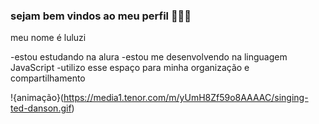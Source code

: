 ### sejam bem vindos ao meu perfil 🖤💜🥊

meu nome é luluzi

-estou estudando na alura
-estou me desenvolvendo na linguagem JavaScript
-utilizo esse espaço para minha organização e compartilhamento

!{animação}(https://media1.tenor.com/m/yUmH8Zf59o8AAAAC/singing-ted-danson.gif)
